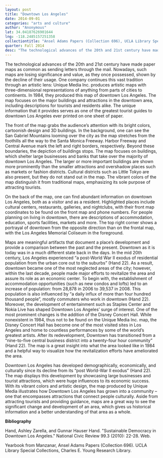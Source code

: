 ```yaml
---
layout: post
title: "Downtown Los Angeles"
date: 2014-09-01
categories: "arts and culture"
author: "Anonymous"
lat: 34.04187626901644
lng: -118.2485157251358
collectiontitle: "Ansel Adams Papers (Collection 696), UCLA Library Special Collections"
quarter: Fall 2014
desc: "The technological advances of the 20th and 21st century have made paper maps as common as sending letters through the mail. Nowadays, such maps are losing significance and value, as they once possessed, shown by the decline of their usage. One company continues this vast tradition through an artistic lens: Unique Media Inc. produces artistic maps with three-dimensional representations of anything from parts of cities to continents. In 1984, they produced this map of downtown Los Angeles. The map focuses on the major buildings and attractions in the downtown area, including descriptions for tourists and residents alike. The unique information that it provides serves as one of the greatest tourist guides to downtown Los Angeles ever printed on one sheet of paper."
---
```

The technological advances of the 20th and 21st century have made paper maps as common as sending letters through the mail. Nowadays, such maps are losing significance and value, as they once possessed, shown by the decline of their usage. One company continues this vast tradition through an artistic lens: Unique Media Inc. produces artistic maps with three-dimensional representations of anything from parts of cities to continents. In 1984, they produced this map of downtown Los Angeles. The map focuses on the major buildings and attractions in the downtown area, including descriptions for tourists and residents alike. The unique information that it provides serves as one of the greatest tourist guides to downtown Los Angeles ever printed on one sheet of paper.

The front of the map grabs the audience’s attention with its bright colors, cartoonish design and 3D buildings. In the background, one can see the San Gabriel Mountains looming over the city as the map stretches from the foothills all the way to the Santa Monica Freeway. Harbor Freeway and Central Avenue mark the left and right borders, respectively.  Beyond these boundaries, the depiction of buildings stops. The map focuses on buildings, which shelter large businesses and banks that take over the majority of downtown Los Angeles. The larger or more important buildings are shown more prominently than the smaller attractions and overshadow places such as markets or fashion districts. Cultural districts such as Little Tokyo are also present, but they do not stand out in the map. The vibrant colors of the map distinguish it from traditional maps, emphasizing its sole purpose of attracting tourists.

On the back of the map, one can find abundant information on downtown Los Angeles, both as a visitor and as a resident. Highlighted places include cultural centers, restaurants, galleries, and nightclubs, with their front map coordinates to be found on the front map and phone numbers. For people planning on living in downtown, there are descriptions of accommodation, education, sports facilities, markets and more. The top right corner shows a portrayal of downtown from the opposite direction than on the frontal map, with the Los Angeles Memorial Coliseum in the foreground.

Maps are meaningful artifacts that document a place’s development and provide a comparison between the past and the present. Downtown as it is today was in a much different state back in the days.  In the mid 20th century, Los Angeles experienced “a post-World War II exodus of residential population from the urban core out to the suburbs” (Hand 22). As a result, downtown became one of the most neglected areas of the city; however, within the last decade, people made major efforts to revitalize the area and assure its role as an economic center. To begin with, the establishment of accommodation opportunities (such as new condos and lofts) led to an increase of population: from 28,878 in 2006 to 39,537 in 2008. This population is also influenced by “a daily influx of more than four hundred thousand people”, mostly commuters who work in downtown (Hand 22). Moreover, the development of entertainment such as Staples Center and Nokia Live has shaped Downtown Los Angeles’ surge of interest. One of the most prominent changes is the addition of the Disney Concert Hall. While nonexistent in 1984, thus not to be found on the Unique Media Inc. map, the Disney Concert Hall has become one of the most visited sites in Los Angeles and home to countless performances by some of the world’s greatest artists. After its redevelopment, Downtown has transitioned from a “nine-to-five central business district into a twenty-four hour community” (Hand 22). The map is a great insight into what the area looked like in 1984 and a helpful way to visualize how the revitalization efforts have ameliorated the area.

Downtown Los Angeles has developed demographically, economically, and culturally since its decline from its “post World-War II exodus” (Hand 22). The map displays this development by showcasing large businesses and tourist attractions, which were huge influences to its economic success. With its vibrant colors and artistic design, the map produced by Unique Media illustrates how Downtown Los Angeles has grown into a community – one that encompasses attractions that connect people culturally. Aside from attracting tourists and providing guidance, maps are a great way to see the significant change and development of an area, which gives us historical information and a better understanding of that area as a whole.


**Bibliography**

Hand, Ashley Zarella, and Gunnar Hauser Hand. &quot;Sustainable Democracy in Downtown Los Angeles.&quot; National Civic Review 99.3 (2010): 22-28. Web.

Yearbook from Manzanar, Ansel Adams Papers (Collection 696). UCLA Library Special Collections, Charles E. Young Research Library.


